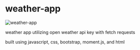 # weather-app

![weather-app](https://user-images.githubusercontent.com/88410986/136721680-96099b44-e0ef-4517-8779-3565679901e3.JPG)

weather app utilizing open weather api key with fetch requests

built using javascript, css, bootstrap, moment.js, and html
